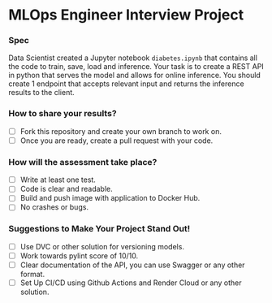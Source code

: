 # MLOps Engineer Interview Project

### Spec

Data Scientist created a Jupyter notebook `diabetes.ipynb` that contains all the code to train, save, load and inference.
Your task is to create a REST API in python that serves the model and allows for online inference.
You should create 1 endpoint that accepts relevant input and returns the inference results to the client.

### How to share your results?
- [ ] Fork this repository and create your own branch to work on.
- [ ] Once you are ready, create a pull request with your code.

### How will the assessment take place?
- [ ] Write at least one test.
- [ ] Сode is clear and readable.
- [ ] Build and push image with application to Docker Hub.
- [ ] No crashes or bugs.

### Suggestions to Make Your Project Stand Out!
- [ ] Use DVC or other solution for versioning models.
- [ ] Work towards pylint score of 10/10.
- [ ] Clear documentation of the API, you can use Swagger or any other format.
- [ ] Set Up CI/CD using Github Actions and Render Cloud or any other solution.
